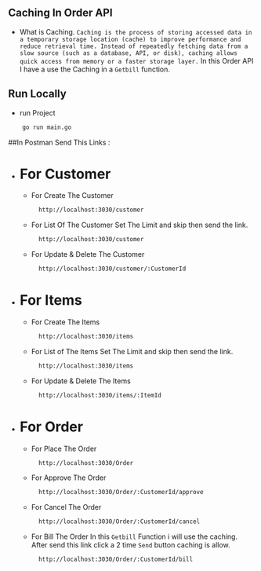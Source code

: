 ## Caching In Order API
  - What is Caching.
    `
       Caching is the process of storing accessed data in a temporary storage location (cache) to improve performance and reduce retrieval time. Instead of repeatedly fetching data from a slow source (such as a database, API, or disk), caching allows quick access from memory or a faster storage layer.
    `
In this Order API I have a use the Caching in a `Getbill` function.

## Run Locally

  - run Project
  ```bash
      go run main.go
  ```

##In Postman Send This Links :

- # For Customer
  - For Create The Customer
    ```bash
      http://localhost:3030/customer
    ```

  - For List Of The Customer
      Set The Limit and skip then send the link.
    ```bash
      http://localhost:3030/customer
    ```

  - For Update & Delete The Customer
    ```bash
      http://localhost:3030/customer/:CustomerId
    ```

- # For Items
  - For Create The Items
    ```bash
      http://localhost:3030/items
    ```

  - For List of The Items
       Set The Limit and skip then send the link.
    ```bash
      http://localhost:3030/items
    ```

  - For Update & Delete The Items 
    ```bash
      http://localhost:3030/items/:ItemId
    ```

- # For Order
  - For Place The Order
    ```bash
      http://localhost:3030/Order
    ```

  - For Approve The Order
    ```bash
      http://localhost:3030/Order/:CustomerId/approve
    ```

  - For Cancel The Order
    ```bash
      http://localhost:3030/Order/:CustomerId/cancel
    ```

  - For Bill The Order
      In this `Getbill` Function i will use the caching. After send this link click a 2 time `Send` button caching is allow.
    ```bash
      http://localhost:3030/Order/:CustomerId/bill
    ```

    
